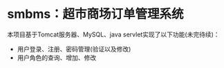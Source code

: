 # smbms：超市商场订单管理系统

本项目基于Tomcat服务器、MySQL、java servlet实现了以下功能(未完待续)：
-  用户登录、注册、密码管理(验证以及修改)
-  用户角色的查询、增加、修改

